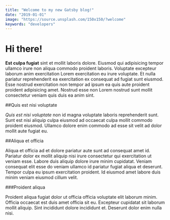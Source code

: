 ```yaml
---
title: "Welcome to my new Gatsby blog!"
date: "2019-01-01"
image: "https://source.unsplash.com/150x150/?welcome"
keywords: "developers"
---
```



# Hi there!

**Est culpa fugiat** sint et mollit laboris dolore. Eiusmod qui adipisicing tempor ullamco irure non aliqua commodo proident laboris. Voluptate excepteur laborum anim exercitation Lorem exercitation eu irure voluptate. Et nulla pariatur reprehenderit ea exercitation ex consequat ad fugiat sunt eiusmod. Esse nostrud exercitation non tempor ad ipsum ea quis aute proident proident adipisicing amet. Nostrud esse non Lorem nostrud sunt mollit consectetur veniam quis duis ea anim sint.

##Quis est nisi voluptate

*Quis est nisi voluptate* non id magna voluptate laboris reprehenderit sunt. Sunt est nisi aliquip culpa eiusmod ad occaecat culpa mollit commodo proident eiusmod. Ullamco dolore enim commodo ad esse sit velit ad dolor mollit aute fugiat eu.

##Aliqua et officia

Aliqua et officia ad et dolore pariatur aute sunt ad consequat amet id. Pariatur dolor ex mollit aliquip nisi irure consectetur qui exercitation ut veniam esse. Labore duis aliquip dolore irure minim cupidatat. Veniam consequat elit esse do veniam ullamco id pariatur fugiat aliqua et deserunt. Tempor culpa eu ipsum exercitation proident. Id eiusmod amet labore duis minim veniam eiusmod cillum velit.

###Proident aliqua

Proident aliqua fugiat dolor ut officia officia voluptate elit laborum minim. Officia occaecat est duis amet officia sit eu. Excepteur cupidatat sit laborum mollit aliquip. Sint incididunt dolore incididunt et. Deserunt dolor enim nulla nisi.